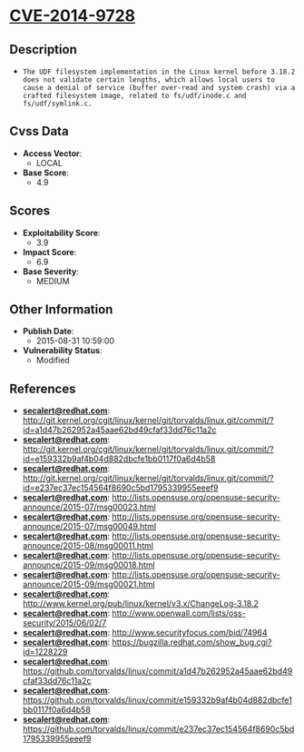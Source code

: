 
# [CVE-2014-9728](http://git.kernel.org/cgit/linux/kernel/git/torvalds/linux.git/commit/?id=a1d47b262952a45aae62bd49cfaf33dd76c11a2c)

## Description

- `The UDF filesystem implementation in the Linux kernel before 3.18.2 does not validate certain lengths, which allows local users to cause a denial of service (buffer over-read and system crash) via a crafted filesystem image, related to fs/udf/inode.c and fs/udf/symlink.c.`

## Cvss Data

- **Access Vector**:
  - LOCAL
- **Base Score**:
  - 4.9

## Scores

- **Exploitability Score**:
  - 3.9
- **Impact Score**:
  - 6.9
- **Base Severity**:
  - MEDIUM

## Other Information

- **Publish Date**:
  - 2015-08-31 10:59:00
- **Vulnerability Status**:
  - Modified

## References

- **secalert@redhat.com**: http://git.kernel.org/cgit/linux/kernel/git/torvalds/linux.git/commit/?id=a1d47b262952a45aae62bd49cfaf33dd76c11a2c
- **secalert@redhat.com**: http://git.kernel.org/cgit/linux/kernel/git/torvalds/linux.git/commit/?id=e159332b9af4b04d882dbcfe1bb0117f0a6d4b58
- **secalert@redhat.com**: http://git.kernel.org/cgit/linux/kernel/git/torvalds/linux.git/commit/?id=e237ec37ec154564f8690c5bd1795339955eeef9
- **secalert@redhat.com**: http://lists.opensuse.org/opensuse-security-announce/2015-07/msg00023.html
- **secalert@redhat.com**: http://lists.opensuse.org/opensuse-security-announce/2015-07/msg00049.html
- **secalert@redhat.com**: http://lists.opensuse.org/opensuse-security-announce/2015-08/msg00011.html
- **secalert@redhat.com**: http://lists.opensuse.org/opensuse-security-announce/2015-09/msg00018.html
- **secalert@redhat.com**: http://lists.opensuse.org/opensuse-security-announce/2015-09/msg00021.html
- **secalert@redhat.com**: http://www.kernel.org/pub/linux/kernel/v3.x/ChangeLog-3.18.2
- **secalert@redhat.com**: http://www.openwall.com/lists/oss-security/2015/06/02/7
- **secalert@redhat.com**: http://www.securityfocus.com/bid/74964
- **secalert@redhat.com**: https://bugzilla.redhat.com/show_bug.cgi?id=1228229
- **secalert@redhat.com**: https://github.com/torvalds/linux/commit/a1d47b262952a45aae62bd49cfaf33dd76c11a2c
- **secalert@redhat.com**: https://github.com/torvalds/linux/commit/e159332b9af4b04d882dbcfe1bb0117f0a6d4b58
- **secalert@redhat.com**: https://github.com/torvalds/linux/commit/e237ec37ec154564f8690c5bd1795339955eeef9
